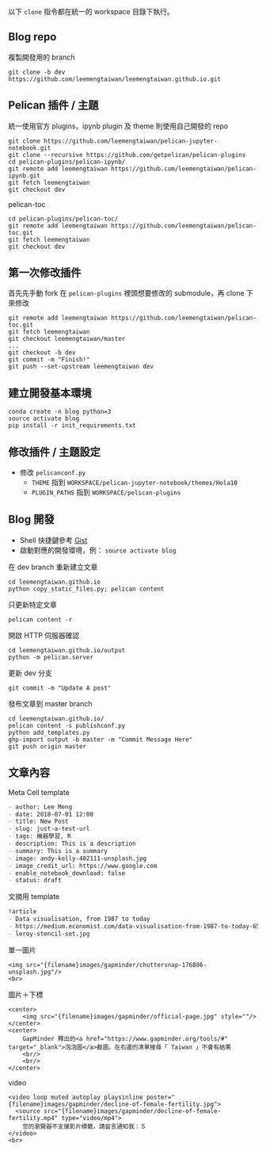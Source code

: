 以下 `clone` 指令都在統一的 workspace 目錄下執行。

## Blog repo
複製開發用的 branch
```commandline
git clone -b dev https://github.com/leemengtaiwan/leemengtaiwan.github.io.git
```

## Pelican 插件 / 主題
統一使用官方 plugins，ipynb plugin 及 theme 則使用自己開發的 repo
```commandline
git clone https://github.com/leemengtaiwan/pelican-jupyter-notebook.git
git clone --recursive https://github.com/getpelican/pelican-plugins
cd pelican-plugins/pelican-ipynb/
git remote add leemengtaiwan https://github.com/leemengtaiwan/pelican-ipynb.git
git fetch leemengtaiwan
git checkout dev
```

pelican-toc
```commandline
cd pelican-plugins/pelican-toc/
git remote add leemengtaiwan https://github.com/leemengtaiwan/pelican-toc.git
git fetch leemengtaiwan
git checkout dev
```

## 第一次修改插件
首先先手動 fork 在 `pelican-plugins` 裡頭想要修改的 submodule，再 clone 下來修改
```commandline
git remote add leemengtaiwan https://github.com/leemengtaiwan/pelican-toc.git
git fetch leemengtaiwan
git checkout leemengtaiwan/master
...
git checkout -b dev
git commit -m "Finish!"
git push --set-upstream leemengtaiwan dev
```

## 建立開發基本環境

```commandline
conda create -n blog python=3
source activate blog
pip install -r init_requirements.txt
```

## 修改插件 / 主題設定
- 修改 `pelicanconf.py`
    - `THEME` 指到 `WORKSPACE/pelican-jupyter-notebook/themes/Hola10`
    - `PLUGIN_PATHS` 指到 `WORKSPACE/pelican-plugins`


## Blog 開發
- Shell 快捷鍵參考 [Gist](https://gist.github.com/leemengtaiwan/0fb24bdd4d33fefad39d0c718413880f)
- 啟動對應的開發環境，例： `source activate blog`

在 dev branch 重新建立文章
```commandline
cd leemengtaiwan.github.io
python copy_static_files.py; pelican content
```

只更新特定文章
```commandline
pelican content -r 
```



開啟 HTTP 伺服器確認
```commandline
cd leemengtaiwan.github.io/output
python -m pelican.server
```

更新 dev 分支
```commandline
git commit -m "Update A post"
```

發布文章到 master branch
```commandline
cd leemengtaiwan.github.io/
pelican content -s publishconf.py
python add_templates.py
ghp-import output -b master -m "Commit Message Here"
git push origin master
```

## 文章內容

Meta Cell template

```markdown
- author: Lee Meng
- date: 2018-07-01 12:00
- title: New Post
- slug: just-a-test-url
- tags: 機器學習, R
- description: This is a description
- summary: This is a summary
- image: andy-kelly-402111-unsplash.jpg
- image_credit_url: https://www.google.com
- enable_notebook_download: false
- status: draft

```

文摘用 template
```markdown
!article
- Data visualisation, from 1987 to today
- https://medium.economist.com/data-visualisation-from-1987-to-today-65d0609c6017
- leroy-stencil-set.jpg
```

單一圖片
```text
<img src="{filename}images/gapminder/chuttersnap-176806-unsplash.jpg"/>
<br>
```

圖片＋下標
```text
<center>
    <img src="{filename}images/gapminder/official-page.jpg" style=""/>
</center>
<center>
    GapMinder 釋出的<a href="https://www.gapminder.org/tools/#" target="_blank">泡泡圖</a>截圖。在右邊的清單搜尋「 Taiwan 」不會有結果
    <br/>
    <br/>
</center>
```

video
```text
<video loop muted autoplay playsinline poster="{filename}images/gapminder/decline-of-female-fertility.jpg">
  <source src="{filename}images/gapminder/decline-of-female-fertility.mp4" type="video/mp4">
    您的瀏覽器不支援影片標籤，請留言通知我：Ｓ
</video>
<br>
```



